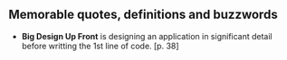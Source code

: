 ## Memorable quotes, definitions and buzzwords

 - **Big Design Up Front** is designing an application in significant detail before writting the 1st line of code. [p. 38]
